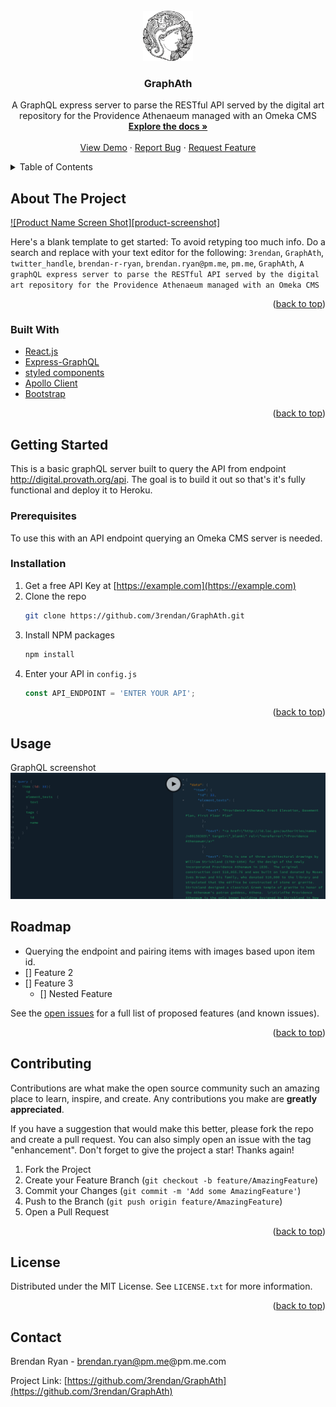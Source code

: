 <!-- PROJECT LOGO -->
<br />
<div align="center">
  <a href="https://github.com/3rendan/GraphAth">
    <img src="images/logo.jpg" alt="Logo" width="80" height="80">
  </a>

<h3 align="center">GraphAth</h3>

  <p align="center">
    A GraphQL express server to parse the RESTful API served by the digital art repository for the Providence Athenaeum managed with an Omeka CMS
    <br />
    <a href="https://github.com/3rendan/GraphAth"><strong>Explore the docs »</strong></a>
    <br />
    <br />
    <a href="https://github.com/3rendan/GraphAth">View Demo</a>
    ·
    <a href="https://github.com/3rendan/GraphAth/issues">Report Bug</a>
    ·
    <a href="https://github.com/3rendan/GraphAth/issues">Request Feature</a>
  </p>
</div>



<!-- TABLE OF CONTENTS -->
<details>
  <summary>Table of Contents</summary>
  <ol>
    <li>
      <a href="#about-the-project">About The Project</a>
      <ul>
        <li><a href="#built-with">Built With</a></li>
      </ul>
    </li>
    <li>
      <a href="#getting-started">Getting Started</a>
      <ul>
        <li><a href="#prerequisites">Prerequisites</a></li>
        <li><a href="#installation">Installation</a></li>
      </ul>
    </li>
    <li><a href="#usage">Usage</a></li>
    <li><a href="#roadmap">Roadmap</a></li>
    <li><a href="#contributing">Contributing</a></li>
    <li><a href="#license">License</a></li>
    <li><a href="#contact">Contact</a></li>
    <li><a href="#acknowledgments">Acknowledgments</a></li>
  </ol>
</details>



<!-- ABOUT THE PROJECT -->
## About The Project

[![Product Name Screen Shot][product-screenshot]](https://example.com)

Here's a blank template to get started: To avoid retyping too much info. Do a search and replace with your text editor for the following: `3rendan`, `GraphAth`, `twitter_handle`, `brendan-r-ryan`, `brendan.ryan@pm.me`, `pm.me`, `GraphAth`, `A graphQL express server to parse the RESTful API served by the digital art repository for the Providence Athenaeum managed with an Omeka CMS`

<p align="right">(<a href="#top">back to top</a>)</p>



### Built With

* [React.js](https://reactjs.org/)
* [Express-GraphQL](https://graphql.org/graphql-js/express-graphql/)
* [styled components](https://styled-components.com/)
* [Apollo Client](https://www.apollographql.com/docs/react/)
* [Bootstrap](https://getbootstrap.com)

<p align="right">(<a href="#top">back to top</a>)</p>



<!-- GETTING STARTED -->
## Getting Started

This is a basic graphQL server built to query the API from endpoint http://digital.provath.org/api. The goal is to build it out so that's it's fully functional and deploy it to Heroku.

### Prerequisites

To use this with an API endpoint querying an Omeka CMS server is needed.


### Installation

1. Get a free API Key at [https://example.com](https://example.com)
2. Clone the repo
   ```sh
   git clone https://github.com/3rendan/GraphAth.git
   ```
3. Install NPM packages
   ```sh
   npm install
   ```
4. Enter your API in `config.js`
   ```js
   const API_ENDPOINT = 'ENTER YOUR API';
   ```

<p align="right">(<a href="#top">back to top</a>)</p>



<!-- USAGE EXAMPLES -->
## Usage

GraphQL screenshot
<img src="images/graphiql.png" alt="GraphQL">



<!-- ROADMAP -->
## Roadmap

- Querying the endpoint and pairing items with images based upon item id.
- [] Feature 2
- [] Feature 3
    - [] Nested Feature

See the [open issues](https://github.com/3rendan/GraphAth/issues) for a full list of proposed features (and known issues).

<p align="right">(<a href="#top">back to top</a>)</p>



<!-- CONTRIBUTING -->
## Contributing

Contributions are what make the open source community such an amazing place to learn, inspire, and create. Any contributions you make are **greatly appreciated**.

If you have a suggestion that would make this better, please fork the repo and create a pull request. You can also simply open an issue with the tag "enhancement".
Don't forget to give the project a star! Thanks again!

1. Fork the Project
2. Create your Feature Branch (`git checkout -b feature/AmazingFeature`)
3. Commit your Changes (`git commit -m 'Add some AmazingFeature'`)
4. Push to the Branch (`git push origin feature/AmazingFeature`)
5. Open a Pull Request

<p align="right">(<a href="#top">back to top</a>)</p>



<!-- LICENSE -->
## License

Distributed under the MIT License. See `LICENSE.txt` for more information.

<p align="right">(<a href="#top">back to top</a>)</p>



<!-- CONTACT -->
## Contact

Brendan Ryan - brendan.ryan@pm.me@pm.me.com

Project Link: [https://github.com/3rendan/GraphAth](https://github.com/3rendan/GraphAth)
